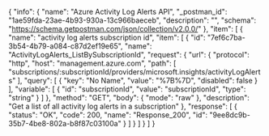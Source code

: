 {
  "info": {
    "name": "Azure Activity Log Alerts API",
    "_postman_id": "1ae59fda-23ae-4b93-930a-13c966baeceb",
    "description": "",
    "schema": "https://schema.getpostman.com/json/collection/v2.0.0/"
  },
  "item": [
    {
      "name": "activity log alerts subscription id",
      "item": [
        {
          "id": "7ef6c7ba-3b54-4b79-a084-c87d2ef19e65",
          "name": "ActivityLogAlerts_ListBySubscriptionId",
          "request": {
            "url": {
              "protocol": "http",
              "host": "management.azure.com",
              "path": [
                "subscriptions/:subscriptionId/providers/microsoft.insights/activityLogAlerts"
              ],
              "query": [
                {
                  "key": "No Name",
                  "value": "%7B%7D",
                  "disabled": false
                }
              ],
              "variable": [
                {
                  "id": "subscriptionId",
                  "value": "subscriptionId",
                  "type": "string"
                }
              ]
            },
            "method": "GET",
            "body": {
              "mode": "raw"
            },
            "description": "Get a list of all activity log alerts in a subscription"
          },
          "response": [
            {
              "status": "OK",
              "code": 200,
              "name": "Response_200",
              "id": "9ee8dc9b-35b7-4be8-802a-b8f87c03100a"
            }
          ]
        }
      ]
    }
  ]
}